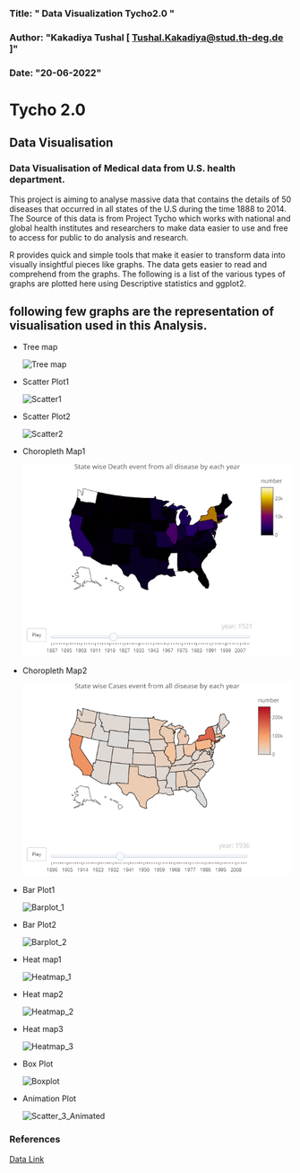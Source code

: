 
### Title:   " Data Visualization Tycho2.0 "

### Author: "Kakadiya Tushal [ Tushal.Kakadiya@stud.th-deg.de ]"

### Date: "20-06-2022"

# Tycho 2.0

## Data Visualisation 

### Data Visualisation of Medical data from U.S. health department.

This project is aiming to analyse massive data that contains the details of 50 diseases that occurred in all states of the U.S during the time 1888 to 2014. The Source of this data is from Project Tycho which works with national and global health institutes and researchers to make data easier to use and free to access for public to do analysis and research.

R provides quick and simple tools that make it easier to transform data into visually insightful pieces like graphs. The data gets easier to read and comprehend from the graphs. The following is a list of the various types of graphs are plotted here using Descriptive statistics and ggplot2.


## following few graphs are the representation of visualisation used in this Analysis.

- Tree map

  ![Tree map](https://github.com/KAKADIYAS/Kakadiya_Tycho.github.io/assets/97363259/2356f7d6-33ac-4570-b05f-9649446aad18)
  
- Scatter Plot1

  ![Scatter1](https://github.com/KAKADIYAS/Kakadiya_Tycho.github.io/assets/97363259/ee3cb774-d02f-4d8b-a3a3-6d6ede736ed8)

- Scatter Plot2

  ![Scatter2](https://github.com/KAKADIYAS/Kakadiya_Tycho.github.io/assets/97363259/6db5922c-b954-4797-bce5-d8830c9d1745)

- Choropleth Map1

  ![map1](https://github.com/KAKADIYAS/Kakadiya_Tycho.github.io/blob/f596bbfc7ebf9f2026f4f45dca483d3b8e852461/Graphs/newplot%20(1).png)

- Choropleth Map2

  ![map2](https://github.com/KAKADIYAS/Kakadiya_Tycho.github.io/blob/f596bbfc7ebf9f2026f4f45dca483d3b8e852461/Graphs/newplot.png)
  
- Bar Plot1

  ![Barplot_1](https://github.com/KAKADIYAS/Kakadiya_Tycho.github.io/assets/97363259/9908a2e5-e50d-4871-9607-b29ddebe943d)

  
- Bar Plot2

  ![Barplot_2](https://github.com/KAKADIYAS/Kakadiya_Tycho.github.io/assets/97363259/b580c24f-770e-451d-834f-757d864cd962)
  
- Heat map1

  ![Heatmap_1](https://github.com/KAKADIYAS/Kakadiya_Tycho.github.io/assets/97363259/9f31f400-01a5-4d7f-aa53-325da2a57fb6)

- Heat map2

  ![Heatmap_2](https://github.com/KAKADIYAS/Kakadiya_Tycho.github.io/assets/97363259/25497daf-284d-432d-adc0-d30a06dbbb83)
  
- Heat map3

  ![Heatmap_3](https://github.com/KAKADIYAS/Kakadiya_Tycho.github.io/assets/97363259/26d3a7be-8985-4525-861e-788a39b3b9da)
    

- Box Plot

  ![Boxplot](https://github.com/KAKADIYAS/Kakadiya_Tycho.github.io/assets/97363259/41bc023e-89f1-4f20-b495-feaa0ddf4d0c)
  
- Animation Plot

  ![Scatter_3_Animated](https://github.com/KAKADIYAS/Kakadiya_Tycho.github.io/assets/97363259/de095096-f672-44f1-8a62-27893011d512)


### References

 [Data Link](https://www.tycho.pitt.edu/version-2/)
 
 

